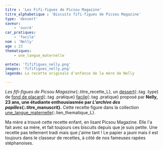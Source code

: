 ```yaml
---
titre : 'Les Fifi-figues de Picsou Magazine' 
titre_alphabetique : 'Biscuits fifi-figues de Picsou Magazine'
type: 'dessert'
saveur: 
    - 'sucré'
car_pratiques: 
    - 'facile'
nom : 'Nelly'
age : 23
thematiques:
    - une_langue_maternelle

entete: 'fififigues_nelly.png'
images: 'fififigues_nelly.png'
legende: La recette originale d'enfance de la mère de Nelly

---
```


*Les fifi-figues de Picsou Magazine*{:.titre_recette_L}, un [dessert](/dessert){:.tag .type} de [fond de placard](/fond_de_placard){:.tag .pratique} [facile](/facile){:.tag .pratique} proposé par **Nelly, 23 ans, une étudiante enthousiasmée par *L'archive des papilles*{:.titre_manuscrit}.** Cette recette figure dans la collection [une_langue_maternelle](une_langue_maternelle){:.lien_thematique_L}.

Ma mère a trouvé cette recette enfant, en lisant Picsou Magazine. Elle l'a fait avec sa mère, et fait toujours ces biscuits depuis que je suis petite. Une recette pas tellement tradi mais que j'aime tant ! Le papier a jauni mais il est toujours dans le classeur de recettes, à côté de nos fameuses rapées stéphanoises.

